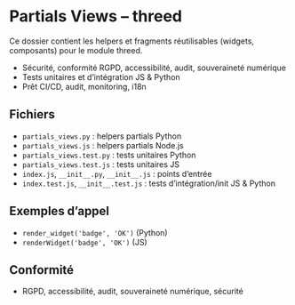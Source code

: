 # Partials Views – threed

Ce dossier contient les helpers et fragments réutilisables (widgets, composants) pour le module threed.

- Sécurité, conformité RGPD, accessibilité, audit, souveraineté numérique
- Tests unitaires et d’intégration JS & Python
- Prêt CI/CD, audit, monitoring, i18n

## Fichiers
- `partials_views.py` : helpers partials Python
- `partials_views.js` : helpers partials Node.js
- `partials_views.test.py` : tests unitaires Python
- `partials_views.test.js` : tests unitaires JS
- `index.js`, `__init__.py`, `__init__.js` : points d’entrée
- `index.test.js`, `__init__.test.js` : tests d’intégration/init JS & Python

## Exemples d’appel
- `render_widget('badge', 'OK')` (Python)
- `renderWidget('badge', 'OK')` (JS)

## Conformité
- RGPD, accessibilité, audit, souveraineté numérique, sécurité
